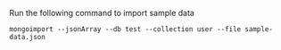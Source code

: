 
Run the following command to import sample data
```
mongoimport --jsonArray --db test --collection user --file sample-data.json
```